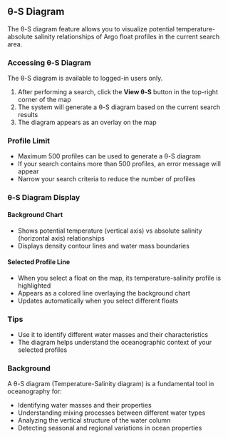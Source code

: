 ## θ-S Diagram

The θ-S diagram feature allows you to visualize potential temperature-absolute salinity relationships of Argo float profiles in the current search area.

### Accessing θ-S Diagram

The θ-S diagram is available to logged-in users only.

1. After performing a search, click the **View θ-S** button in the top-right corner of the map
2. The system will generate a θ-S diagram based on the current search results
3. The diagram appears as an overlay on the map

### Profile Limit

- Maximum 500 profiles can be used to generate a θ-S diagram
- If your search contains more than 500 profiles, an error message will appear
- Narrow your search criteria to reduce the number of profiles

### θ-S Diagram Display

#### Background Chart

- Shows potential temperature (vertical axis) vs absolute salinity (horizontal axis) relationships
- Displays density contour lines and water mass boundaries

#### Selected Profile Line

- When you select a float on the map, its temperature-salinity profile is highlighted
- Appears as a colored line overlaying the background chart
- Updates automatically when you select different floats

### Tips

- Use it to identify different water masses and their characteristics
- The diagram helps understand the oceanographic context of your selected profiles

### Background

A θ-S diagram (Temperature-Salinity diagram) is a fundamental tool in oceanography for:

- Identifying water masses and their properties
- Understanding mixing processes between different water types
- Analyzing the vertical structure of the water column
- Detecting seasonal and regional variations in ocean properties

